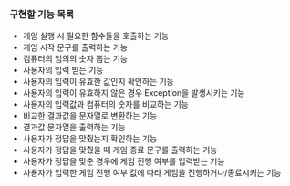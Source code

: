 ### 구현할 기능 목록
- 게임 실행 시 필요한 함수들을 호출하는 기능
- 게임 시작 문구를 출력하는 기능
- 컴퓨터의 임의의 숫자 뽑는 기능
- 사용자의 입력 받는 기능
- 사용자의 입력이 유효한 값인지 확인하는 기능
- 사용자의 입력이 유효하지 않은 경우 Exception을 발생시키는 기능
- 사용자의 입력값과 컴퓨터의 숫자를 비교하는 기능
- 비교한 결과값을 문자열로 변환하는 기능
- 결과값 문자열을 출력하는 기능
- 사용자가 정답을 맞췄는지 확인하는 기능
- 사용자가 정답을 맞췄을 때 게임 종료 문구를 출력하는 기능
- 사용자가 정답을 맞춘 경우에 게임 진행 여부를 입력받는 기능
- 사용자가 입력한 게임 진행 여부 값에 따라 게임을 진행하거나/종료시키는 기능